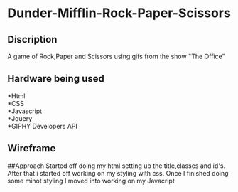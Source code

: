 # Dunder-Mifflin-Rock-Paper-Scissors
## Discription
A game of Rock,Paper and Scissors using gifs from the show "The Office"

## Hardware being used
*Html<br>
*CSS<br>
*Javascript<br>
*Jquery<br>
*GIPHY Developers API

## Wireframe

##Approach
Started off doing my html setting up the title,classes and id's. After that i started off working on my styling with css. Once I finished doing some minot styling I moved into working on my Javacript  

